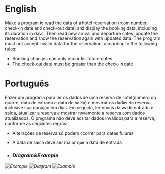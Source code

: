 # English
Make a program to read the data of a hotel reservation (room number, check-in date and check-out date) and display the booking data, including its duration in days. Then read new arrival and departure dates, update the reservation and show the reservation again with updated data. The program must not accept invalid data for the reservation, according to the following rules:
- Booking changes can only occur for future dates
- The check-out date must be greater than the check-in date

# Português
Fazer um programa para ler os dados de uma reserva de hotel(número do quarto, data de entrada e data de saída) e mostrar os dados da reserva, inclusive sua duração em dias. Em seguida, ler novas datas de entrada e saída, atualizar a reserva e mostrar novamente a reserva com dados atualizados. O programa não deve aceitar dados inválidos para a reserva, conforme as seguintes regras: 
- Alterações de reserva só podem ocorrer para datas futuras
- A data de saída deve ser maior que a data de entrada

- ### <i/>Diagram&Example
![Example](https://github.com/gabriel-asevedo/java-exercises/blob/ee23c20494a03dfa4dd1d00f805fc80651534f57/Exercises/017/exceptions/assets/exceptions2.png) 
![Diagram](https://github.com/gabriel-asevedo/java-exercises/blob/ee23c20494a03dfa4dd1d00f805fc80651534f57/Exercises/017/exceptions/assets/exceptions1.png) 
![Example](https://github.com/gabriel-asevedo/java-exercises/blob/ee23c20494a03dfa4dd1d00f805fc80651534f57/Exercises/017/exceptions/assets/exceptions3.png)
